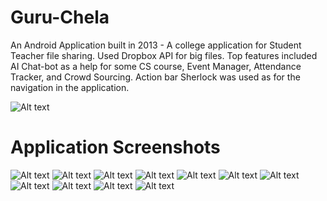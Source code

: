 # Guru-Chela
An Android Application built in 2013 - A college application for Student Teacher file sharing. Used Dropbox API for big files. 
Top features included AI Chat-bot as a help for some CS course, Event Manager, Attendance Tracker, and Crowd Sourcing. 
Action bar Sherlock was used as for the navigation in the application.

![Alt text](/GuruChela_DEmo_images/logo.png?raw=true "Guru Chela Logo")

# Application Screenshots

![Alt text](/GuruChela_DEmo_images/loginpage.png?raw=true "Guru Chela Login Page")
![Alt text](/GuruChela_DEmo_images/registration.png?raw=true "Registration Page")
![Alt text](/GuruChela_DEmo_images/actionbar.jpg?raw=true "Navigation Page")
![Alt text](/GuruChela_DEmo_images/camera.png?raw=true "Camera")
![Alt text](/GuruChela_DEmo_images/chatbot.png?raw=true "AI Chatbot")
![Alt text](/GuruChela_DEmo_images/dropbox.png?raw=true "Dropbox Attacher")
![Alt text](/GuruChela_DEmo_images/effeciency_tracker.jpg?raw=true "Effeciency Tracker")
![Alt text](/GuruChela_DEmo_images/email.jpg?raw=true "Email")
![Alt text](/GuruChela_DEmo_images/event.png?raw=true "Event Maneger")
![Alt text](/GuruChela_DEmo_images/information.png?raw=true "Course Helper")
![Alt text](/GuruChela_DEmo_images/attendance_tracker.png?raw=true "Attendance Tracker")


